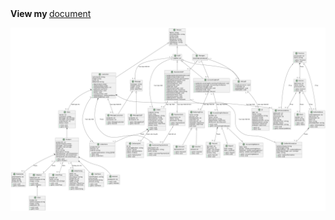 
<div >
  <div>
    <a>
      <b>
      View my   
      </b>
    </a>
    <a href="https://drive.google.com/drive/folders/1QGXHFIgCfnKbS2tDetRDHrNg5VEUXwoa">
       document
    </a>
  </div>
</div>

![banner](https://raw.githubusercontent.com/KhoiPhug/eCommerceLogisticsSystem/main/Class%20diagram/Lab%201.2%20_%20Class%20diagram.png)
